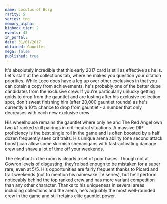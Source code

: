 ```yaml
---
name: Locutus of Borg
rarity: 5
series: tng
memory_alpha:
bigbook_tier: 2
events: 43
in_portal:
date: 31/01/2017
obtained: Gauntlet
mega: false
published: true
---
```


It's absolutely incredible that this early 2017 card is still as effective as he is. Let's start at the collections tab, where he makes you question your citation priorities. While Loco does have a leg up over other exclusives in that you can obtain a copy from achievements, he's probably one of the better dupe candidates from the exclusive crew. If you're particularly unlucky getting golds to drop from the gauntlet and are lusting after his exclusive collection spot, don't sweat finishing him (after 20,000 gauntlet rounds) as he's currently a 10% chance to drop from gauntlet - a number that only decreases with each new exclusive crew.

His wheelhouse remains the gauntlet where only he and The Red Angel own two #1 ranked skill pairings in crit-neutral situations. A massive DIP proficiency is the best single roll in the game and is often boosted by a half dozen frequently seen crit traits. His unique arena ability (one second attack boost) can allow some skirmish shenanigans with fast-activating damage crew and shave a lot of time off your weekends.

The elephant in the room is clearly a set of poor bases. Though not at Gowron levels of disgusting, they're bad enough to be mistaken for a super rare, even at 5/5. His opportunities are fairly frequent thanks to Picard and trait weekends (not to mention his namesake TV series), but he'll perform noticeably behind the top ranked crew and has more variant competition than any other character. Thanks to his uniqueness in several areas including collections and the arena, he's arguably the most well-rounded crew in the game and still retains elite gauntlet power.
